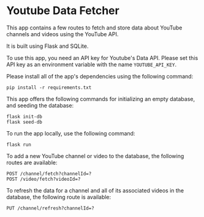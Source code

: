 # Youtube Data Fetcher

This app contains a few routes to fetch and store data about YouTube channels and videos using the YouTube API.

It is built using Flask and SQLite.

To use this app, you need an API key for Youtube's Data API. Please set this API key as an environment variable with the name `YOUTUBE_API_KEY`.

Please install all of the app's dependencies using the following command:

```
pip install -r requirements.txt
```

This app offers the following commands for initializing an empty database, and seeding the database:

```
flask init-db
flask seed-db
```

To run the app locally, use the following command:

```
flask run
```

To add a new YouTube channel or video to the database, the following routes are available:

```
POST /channel/fetch?channelId=?
POST /video/fetch?videoId=?
```

To refresh the data for a channel and all of its associated videos in the database, the following route is available:

```
PUT /channel/refresh?channelId=?
```
